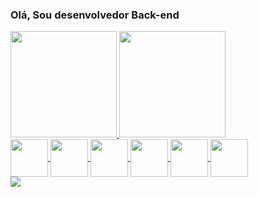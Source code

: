 ### Olá, Sou desenvolvedor Back-end

<div>
  <a href="https://github.com/Nhoid">
  <img height="170em" src="https://github-readme-stats.vercel.app/api?username=Nhoid&show_icons=true&theme=gruvbox&include_all_commits=true&count_private=true"/>
  <img height="170em" src="https://github-readme-stats.vercel.app/api/top-langs/?username=Nhoid&layout=compact&langs_count=6&theme=gruvbox"/>
</div>
    
<div style = "display: inline_block">
  <img align="center" style="align: center; witdh: 80px; height: 60px;" src="https://cdn.jsdelivr.net/gh/devicons/devicon/icons/java/java-original-wordmark.svg" />
  <img align="center" style="align: center; witdh: 80px; height: 60px;" src="https://cdn.jsdelivr.net/gh/devicons/devicon/icons/c/c-original.svg" />
  <img align="center" style="align: center; witdh: 80px; height: 60px;" src="https://cdn.jsdelivr.net/gh/devicons/devicon/icons/javascript/javascript-original.svg" />    
  <img align="center" style="align: center; witdh: 80px; height: 60px;" src="https://cdn.jsdelivr.net/gh/devicons/devicon/icons/css3/css3-original.svg" />
  <img align="center" style="align: center; witdh: 80px; height: 60px;" src="https://cdn.jsdelivr.net/gh/devicons/devicon/icons/docker/docker-original.svg" />
  <img align="center" style="align: center; witdh: 80px; height: 60px;" src="https://cdn.jsdelivr.net/gh/devicons/devicon/icons/mysql/mysql-plain-wordmark.svg" />
          
     
</div>          
          

<div> 
  <a href="https://www.linkedin.com/in/geraldo-filho-74744a231/" target="_blank"><img src="https://img.shields.io/badge/-LinkedIn-%230077B5?style=for-the-badge&logo=linkedin&logoColor=white" target="_blank"></a> 
</div>
